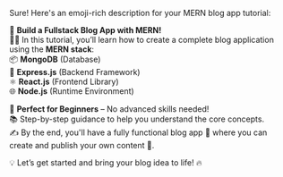 Sure! Here's an emoji-rich description for your MERN blog app tutorial:

🚀 **Build a Fullstack Blog App with MERN!**  
🧑‍💻 In this tutorial, you’ll learn how to create a complete blog application using the **MERN stack**:  
📦 **MongoDB** (Database)  
🔧 **Express.js** (Backend Framework)  
⚛️ **React.js** (Frontend Library)  
🌐 **Node.js** (Runtime Environment)

🎯 **Perfect for Beginners** – No advanced skills needed!  
📚 Step-by-step guidance to help you understand the core concepts.  
✍️ By the end, you'll have a fully functional blog app 📝 where you can create and publish your own content 🌟.

💡 Let’s get started and bring your blog idea to life! 🔥
